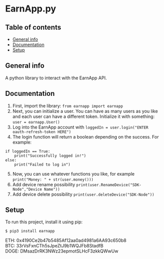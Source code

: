 # EarnApp.py
## Table of contents
* [General info](#general-info)
* [Documentation](#documentation)
* [Setup](#setup)

## General info
A python library to interact with the EarnApp API. 

## Documentation
1) First, import the library: `from earnapp import earnapp`
2) Next, you can initialize a user. You can have as many users as you like and each user can have a different token. Initialize it with something: `user = earnapp.User()`
3) Log into the EarnApp account with `loggedIn = user.login("ENTER oauth-refresh-token HERE")`
4) The login function will return a boolean depending on the success. For example:
```
if loggedIn == True:
    print("Successfully logged in!")
else:
    print("Failed to log in")
```
5) Now, you can use whatever functions you like, for example `print("Money: " + str(user.money()))`
6) Add device rename possibility `print(user.RenameDevice("SDK-Node","Device Name"))`
7) Add device delete possibility `print(user.deleteDevice("SDK-Node"))`
	
## Setup
To run this project, install it using pip:

```
$ pip3 install earnapp
```

ETH: 0x4190Ce2b47b5485Af12aa0ad4981a6AA93c650b8    
BTC: 33rVsFxnCTh5sJpeZtJ9b1WQJFb8StadfB    
DOGE: DMsazDrRK3NWz23epmotSLHcF3zkkQWwUw    

